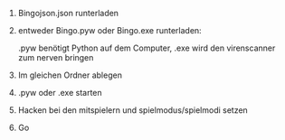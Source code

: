1. Bingojson.json runterladen
2. entweder Bingo.pyw oder Bingo.exe runterladen:
   
   .pyw benötigt Python auf dem Computer, .exe wird den virenscanner zum nerven bringen
4. Im gleichen Ordner ablegen
5. .pyw oder .exe starten
6. Hacken bei den mitspielern und spielmodus/spielmodi setzen
7. Go
